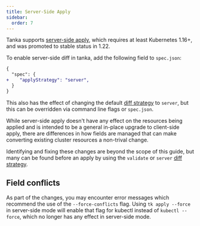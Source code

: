 ```yaml
---
title: Server-Side Apply
sidebar:
  order: 7
---
```


Tanka supports
[server-side apply](https://kubernetes.io/docs/reference/using-api/server-side-apply/),
which requires at least Kubernetes 1.16+, and was promoted to stable status in 1.22.

To enable server-side diff in tanka, add the following field to `spec.json`:

```diff
{
  "spec": {
+    "applyStrategy": "server",
  }
}
```

This also has the effect of changing the default [diff strategy](./diff-strategy)
to `server`, but this can be overridden via command line flags or `spec.json`.

While server-side apply doesn't have any effect on the resources being applied
and is intended to be a general in-place upgrade to client-side apply, there are
differences in how fields are managed that can make converting existing cluster
resources a non-trival change.

Identifying and fixing these changes are beyond the scope of this guide, but
many can be found before an apply by using the `validate` or `server`
[diff strategy](./diff-strategy).

## Field conflicts

As part of the changes, you may encounter error messages which
recommend the use of the `--force-conflicts` flag. Using `tk apply --force`
in server-side mode will enable that flag for kubectl instead of
`kubectl --force`, which no longer has any effect in server-side mode.

